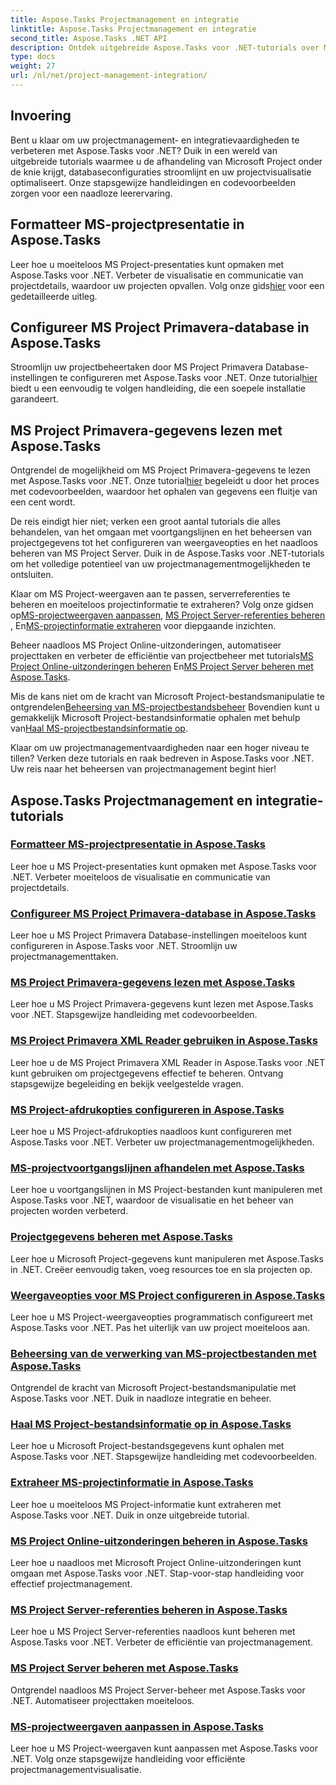 ```yaml
---
title: Aspose.Tasks Projectmanagement en integratie
linktitle: Aspose.Tasks Projectmanagement en integratie
second_title: Aspose.Tasks .NET API
description: Ontdek uitgebreide Aspose.Tasks voor .NET-tutorials over MS Project-beheer, integratie en maatwerk. Verbeter nu uw projectmanagementvaardigheden!
type: docs
weight: 27
url: /nl/net/project-management-integration/
---
```


## Invoering

Bent u klaar om uw projectmanagement- en integratievaardigheden te verbeteren met Aspose.Tasks voor .NET? Duik in een wereld van uitgebreide tutorials waarmee u de afhandeling van Microsoft Project onder de knie krijgt, databaseconfiguraties stroomlijnt en uw projectvisualisatie optimaliseert. Onze stapsgewijze handleidingen en codevoorbeelden zorgen voor een naadloze leerervaring.

## Formatteer MS-projectpresentatie in Aspose.Tasks
Leer hoe u moeiteloos MS Project-presentaties kunt opmaken met Aspose.Tasks voor .NET. Verbeter de visualisatie en communicatie van projectdetails, waardoor uw projecten opvallen. Volg onze gids[hier](./presentation-format/) voor een gedetailleerde uitleg.

## Configureer MS Project Primavera-database in Aspose.Tasks
 Stroomlijn uw projectbeheertaken door MS Project Primavera Database-instellingen te configureren met Aspose.Tasks voor .NET. Onze tutorial[hier](./primavera-database-settings/) biedt u een eenvoudig te volgen handleiding, die een soepele installatie garandeert.

## MS Project Primavera-gegevens lezen met Aspose.Tasks
 Ontgrendel de mogelijkheid om MS Project Primavera-gegevens te lezen met Aspose.Tasks voor .NET. Onze tutorial[hier](./primavera-data-reading/) begeleidt u door het proces met codevoorbeelden, waardoor het ophalen van gegevens een fluitje van een cent wordt.

De reis eindigt hier niet; verken een groot aantal tutorials die alles behandelen, van het omgaan met voortgangslijnen en het beheersen van projectgegevens tot het configureren van weergaveopties en het naadloos beheren van MS Project Server. Duik in de Aspose.Tasks voor .NET-tutorials om het volledige potentieel van uw projectmanagementmogelijkheden te ontsluiten.

 Klaar om MS Project-weergaven aan te passen, serverreferenties te beheren en moeiteloos projectinformatie te extraheren? Volg onze gidsen op[MS-projectweergaven aanpassen](./project-views/), [MS Project Server-referenties beheren](./project-server-credentials/) , En[MS-projectinformatie extraheren](./project-information/) voor diepgaande inzichten.

 Beheer naadloos MS Project Online-uitzonderingen, automatiseer projecttaken en verbeter de efficiëntie van projectbeheer met tutorials[MS Project Online-uitzonderingen beheren](./project-online-exceptions/) En[MS Project Server beheren met Aspose.Tasks](./project-server-management/).

 Mis de kans niet om de kracht van Microsoft Project-bestandsmanipulatie te ontgrendelen[Beheersing van MS-projectbestandsbeheer](./project-file-formats/) Bovendien kunt u gemakkelijk Microsoft Project-bestandsinformatie ophalen met behulp van[Haal MS-projectbestandsinformatie op](./project-file-information/).

Klaar om uw projectmanagementvaardigheden naar een hoger niveau te tillen? Verken deze tutorials en raak bedreven in Aspose.Tasks voor .NET. Uw reis naar het beheersen van projectmanagement begint hier!

## Aspose.Tasks Projectmanagement en integratie-tutorials
### [Formatteer MS-projectpresentatie in Aspose.Tasks](./presentation-format/)
Leer hoe u MS Project-presentaties kunt opmaken met Aspose.Tasks voor .NET. Verbeter moeiteloos de visualisatie en communicatie van projectdetails.
### [Configureer MS Project Primavera-database in Aspose.Tasks](./primavera-database-settings/)
Leer hoe u MS Project Primavera Database-instellingen moeiteloos kunt configureren in Aspose.Tasks voor .NET. Stroomlijn uw projectmanagementtaken.
### [MS Project Primavera-gegevens lezen met Aspose.Tasks](./primavera-data-reading/)
Leer hoe u MS Project Primavera-gegevens kunt lezen met Aspose.Tasks voor .NET. Stapsgewijze handleiding met codevoorbeelden.
### [MS Project Primavera XML Reader gebruiken in Aspose.Tasks](./primavera-xml-reader/)
Leer hoe u de MS Project Primavera XML Reader in Aspose.Tasks voor .NET kunt gebruiken om projectgegevens effectief te beheren. Ontvang stapsgewijze begeleiding en bekijk veelgestelde vragen.
### [MS Project-afdrukopties configureren in Aspose.Tasks](./print-options/)
Leer hoe u MS Project-afdrukopties naadloos kunt configureren met Aspose.Tasks voor .NET. Verbeter uw projectmanagementmogelijkheden.
### [MS-projectvoortgangslijnen afhandelen met Aspose.Tasks](./progress-lines/)
Leer hoe u voortgangslijnen in MS Project-bestanden kunt manipuleren met Aspose.Tasks voor .NET, waardoor de visualisatie en het beheer van projecten worden verbeterd.
### [Projectgegevens beheren met Aspose.Tasks](./project-data/)
Leer hoe u Microsoft Project-gegevens kunt manipuleren met Aspose.Tasks in .NET. Creëer eenvoudig taken, voeg resources toe en sla projecten op.
### [Weergaveopties voor MS Project configureren in Aspose.Tasks](./project-display-options/)
Leer hoe u MS Project-weergaveopties programmatisch configureert met Aspose.Tasks voor .NET. Pas het uiterlijk van uw project moeiteloos aan.
### [Beheersing van de verwerking van MS-projectbestanden met Aspose.Tasks](./project-file-formats/)
Ontgrendel de kracht van Microsoft Project-bestandsmanipulatie met Aspose.Tasks voor .NET. Duik in naadloze integratie en beheer.
### [Haal MS Project-bestandsinformatie op in Aspose.Tasks](./project-file-information/)
Leer hoe u Microsoft Project-bestandsgegevens kunt ophalen met Aspose.Tasks voor .NET. Stapsgewijze handleiding met codevoorbeelden.
### [Extraheer MS-projectinformatie in Aspose.Tasks](./project-information/)
Leer hoe u moeiteloos MS Project-informatie kunt extraheren met Aspose.Tasks voor .NET. Duik in onze uitgebreide tutorial.
### [MS Project Online-uitzonderingen beheren in Aspose.Tasks](./project-online-exceptions/)
Leer hoe u naadloos met Microsoft Project Online-uitzonderingen kunt omgaan met Aspose.Tasks voor .NET. Stap-voor-stap handleiding voor effectief projectmanagement.
### [MS Project Server-referenties beheren in Aspose.Tasks](./project-server-credentials/)
Leer hoe u MS Project Server-referenties naadloos kunt beheren met Aspose.Tasks voor .NET. Verbeter de efficiëntie van projectmanagement.
### [MS Project Server beheren met Aspose.Tasks](./project-server-management/)
Ontgrendel naadloos MS Project Server-beheer met Aspose.Tasks voor .NET. Automatiseer projecttaken moeiteloos.
### [MS-projectweergaven aanpassen in Aspose.Tasks](./project-views/)
Leer hoe u MS Project-weergaven kunt aanpassen met Aspose.Tasks voor .NET. Volg onze stapsgewijze handleiding voor efficiënte projectmanagementvisualisatie.